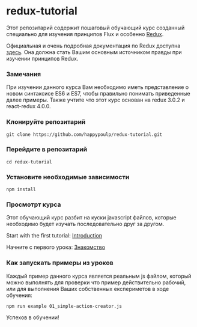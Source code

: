 redux-tutorial
=========================

Этот репозитарий содержит пошаговый обучающий курс созданный специально для изучения принципов Flux и особенно [Redux](https://github.com/rackt/redux).

Официальная и очень подробная документация по Redux доступна [здесь](http://redux.js.org/). Она должна стать Вашим основным источником правды при изучении принципов Redux.

### Замечания
При изучении данного курса Вам необходимо иметь представление о новом синтаксисе ES6 и ES7, чтобы правильно понимать приведенные далее примеры. Также учтите что этот курс основан на redux 3.0.2 и react-redux 4.0.0.

### Клонируйте репозитарий
`git clone https://github.com/happypoulp/redux-tutorial.git`

### Перейдите в репозитарий
`cd redux-tutorial`

### Установите необходимые зависимости
`npm install`

### Просмотрт курса
Этот обучающий курс разбит на куски javascript файлов, которые необходимо будет изучать последовательно друг за другом.

Start with the first tutorial: [Introduction](00_introduction.js)

Начните с первого урока: [Знакомство](00_introduction.js)

### Как запускать примеры из уроков
Каждый пример данного курса является реальным js файлом, который можно выполнять для проверки что пример действительно рабочий, или для выполнения Ваших собственных експериметов в ходе обучения:

`npm run example 01_simple-action-creator.js`

Успехов в обучении!
